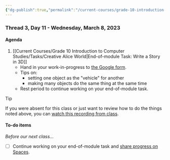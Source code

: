 ```yaml
---
{"dg-publish":true,"permalink":"/current-courses/grade-10-introduction-to-computer-studies/section-1/thread-3/day-11/","dgHomeLink":false}
---
```


### Thread 3, Day 11 - Wednesday, March 8, 2023
#### Agenda

1. [[Current Courses/Grade 10 Introduction to Computer Studies/Tasks/Creative Alice World|End-of-module Task: Write a Story in 3D]]
	- Hand in your work-in-progress to [the Google form](https://docs.google.com/forms/d/e/1FAIpQLSeVyIvyAp1qoNItqKwKjTMu9_x8k-IWvDPoYgbYmM1bqBtl7A/viewform).
	- Tips on:
		- setting one object as the "vehicle" for another
		- making many objects do the same thing at the same time
	- Rest period to continue working on your end-of-module task.

> [!TIP]
> If you were absent for this class or just want to review how to do the things noted above, you can [watch this recording from class](https://youtu.be/fqcfd86SLpA).


#### To-do items
*Before our next class...*

- [ ] Continue working on your end-of-module task and [share progress on Spaces](https://ca.spacesedu.com/).